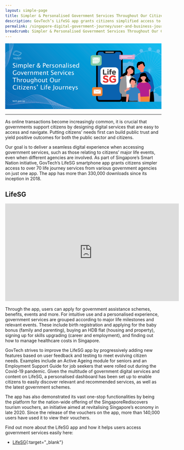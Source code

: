 ```yaml
---
layout: simple-page
title: Simpler & Personalised Government Services Throughout Our Citizens' Life Journeys
description: GovTech’s LifeSG app grants citizens simplified access to over 70 life journey services from various government agencies.
permalink: /singapore-digital-government-journey/user-and-business-journeys/simpler-and-personalised-government-services-throughout-our-citizens-life-journeys
breadcrumb: Simpler & Personalised Government Services Throughout Our Citizens' Life Journeys
---
```


![Simpler & Personalised Government Services Throughout Our Citizens' Life Journeys](/images/digital-transformation/Simpler_and_personalised_services_throughout_citizen_life_journeys_Banner.png)

---

As online transactions become increasingly common, it is crucial that governments support citizens by designing digital services that are easy to access and navigate. Putting citizens’ needs first can build public trust and yield positive outcomes for both the public sector and citizens.

Our goal is to deliver a seamless digital experience when accessing government services, such as those relating to citizens’ major life events, even when different agencies are involved. As part of Singapore’s Smart Nation initiative, GovTech’s LifeSG smartphone app grants citizens simpler access to over 70 life journey services from various government agencies on just one app. The app has more than 330,000 downloads since its inception in 2018.

## LifeSG


<div class="bp-youtube">

<iframe width="560" height="315" src="https://www.youtube.com/embed/rBZVBNzhIqI" title="YouTube video player" frameborder="0" allow="accelerometer; autoplay; clipboard-write; encrypted-media; gyroscope; picture-in-picture" allowfullscreen></iframe>

</div>


Through the app, users can apply for government assistance schemes, benefits, events and more. For intuitive use and a personalised experience, government services are grouped according to major life milestones and relevant events. These include birth registration and applying for the baby bonus (family and parenting), buying an HDB flat (housing and property), signing up for skills upgrading (career and employment), and finding out how to manage healthcare costs in Singapore.

GovTech strives to improve the LifeSG app by progressively adding new features based on user feedback and testing to meet evolving citizen needs. Examples include an Active Ageing module for seniors and an Employment Support Guide for job seekers that were rolled out during the Covid-19 pandemic. Given the multitude of government digital services and content on LifeSG, a personalised dashboard has been set up to enable citizens to easily discover relevant and recommended services, as well as the latest government schemes.

The app has also demonstrated its vast one-stop functionalities by being the platform for the nation-wide offering of the SingaporeRediscovers tourism vouchers, an initiative aimed at revitalising Singapore’s economy in late 2020. Since the release of the vouchers on the app, more than 140,000 users have used it to view their vouchers.

Find out more about the LifeSG app and how it helps users access government services easily here:
*	[LifeSG](https://www.developer.tech.gov.sg/products/categories/platform/lifesg/overview.html){:target="_blank"}

